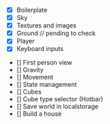 - [x] Boilerplate
- [x] Sky
- [x] Textures and images
- [x] Ground // pending to check
- [x] Player
- [x] Keyboard inputs
- [] First person view
- [] Gravity
- [] Movement
- [] State management
- [] Cubes
- [] Cube type selector (Hotbar)
- [] Save world in localstorage
- [] Build a house